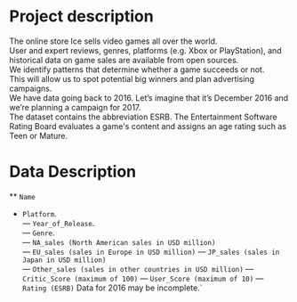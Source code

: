# Project description  

The online store Ice sells video games all over the world.  
User and expert reviews, genres, platforms (e.g. Xbox or PlayStation), and historical data on game sales are available from open sources.  
We identify patterns that determine whether a game succeeds or not.  
This will allow us to spot potential big winners and plan advertising campaigns.  
We have data going back to 2016. Let’s imagine that it’s December 2016 and we’re planning a campaign for 2017.  
The dataset contains the abbreviation ESRB. The Entertainment Software Rating Board evaluates a game's content and assigns an age rating such as Teen or Mature.


# Data Description 
** `Name`     
* `Platform`.   
— `Year_of_Release`.   
— `Genre`.       
— `NA_sales (North American sales in USD million)`  
— `EU_sales (sales in Europe in USD million)` 
— `JP_sales (sales in Japan in USD million)`  
— `Other_sales (sales in other countries in USD million)` 
— `Critic_Score (maximum of 100)` 
— `User_Score (maximum of 10)` 
— `Rating (ESRB)` 
Data for 2016 may be incomplete.`
